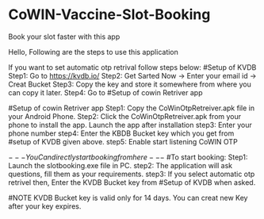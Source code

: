 # CoWIN-Vaccine-Slot-Booking
Book your slot faster with this app

Hello,
	Following are the steps to use this application

If you want to set automatic otp retrival follow steps below:
#Setup of KVDB
Step1: Go to https://kvdb.io/
Step2: Get Sarted Now -> Enter your email id -> Creat Bucket
Step3: Copy the key and store it somewhere from where you can copy it later.
Step4: Go to #Setup of cowin Retriver app


#Setup of cowin Retriver app
Step1: Copy the CoWinOtpRetreiver.apk file in your Android Phone.
Step2: Click the CoWinOtpRetreiver.apk from your phone to install the app. Launch the app after installation
step3: Enter your phone number
step4: Enter the KBDB Bucket key which you get from #setup of KVDB given above.
step5: Enable start listening CoWIN OTP

$---You Can directly start booking from here---$
#To start booking:
Step1: Launch the slotbooking.exe file in PC.
step2: The application will ask questions, fill them as your requirements.
step3: If you select automatic otp retrivel then, Enter the KVDB Bucket key from #Setup of KVDB when asked.

#NOTE
KVDB Bucket key is valid only for 14 days.
You can creat new Key after your key expires.
